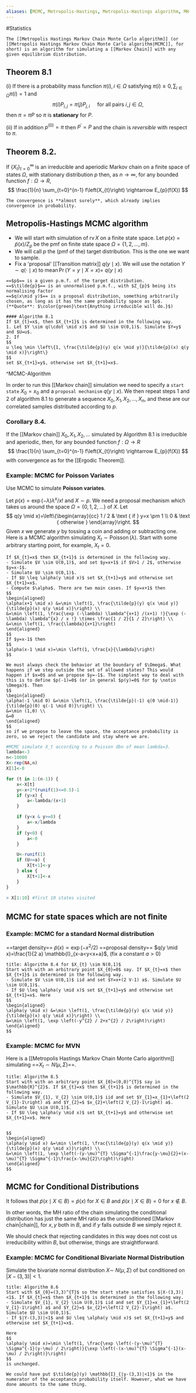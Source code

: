 ```yaml
---
aliases: [MCMC, Metropolis-Hastings, Metropolis-Hastings algorithm, MH-MCMC]
---
```

#Statistics 
```ad-remark
The [[Metropolis Hastings Markov Chain Monte Carlo algorithm]] (or [[Metropolis Hastings Markov Chain Monte Carlo algorithm|MCMC]], for short) is an algorithm for simulating a [[Markov Chain]] with any given equilibrium distribution.
```

## Theorem 8.1
(i) If there is a probability mass function $\pi(i), i \in \Omega$ satisfying $\pi(i) \geq 0, \sum_{i \in \Omega} \pi(i)=1$ and
$$
\pi(i) P_{i, j}=\pi(j) P_{j, i} \quad \text { for all pairs } i, j \in \Omega,
$$
then $\pi=\pi P$ so $\pi$ is **stationary** for $P$.

(ii) If in addition $p^{(0)}=\pi$ then $P^{\prime}=P$ and the chain is *reversible* with respect to $\pi$.

## Theorem 8.2.
If $\left\{X_{t}\right\}_{t=0}^{\infty}$ is an irreducible and aperiodic Markov chain on a finite space of states $\Omega$, with stationary distribution $p$ then, as $n \rightarrow \infty$, for any bounded function $f: \Omega \rightarrow R$,
$$
\frac{1}{n} \sum_{t=0}^{n-1} f\left(X_{t}\right) \rightarrow E_{p}(f(X))
$$
```ad-note
The convergence is **almost surely**, which already implies convergence in probability.
```
## Metropolis-Hastings MCMC algorithm
- We will start with simulation of $\operatorname{rv} X$ on a finite state space. Let $p(x)=\tilde{p}(x) / Z_{p}$ be the pmf on finite state space $\Omega=\{1,2, \ldots, m\}$.
- We will call $p$ the (pmf of the) target distribution. This is the one we want to sample.
- Fix a 'proposal' [[Transition matrix]] $q(y \mid x)$. We will use the notation $Y \sim q(\cdot \mid x)$ to $\operatorname{mean} \operatorname{Pr}(Y=y \mid X=x)=$ $q(y \mid x)$


```ad-algorithm
==$p$== is a given p.m.f. of the target distribution.
==$\tilde{p}$== is an unnormalised p.m.f., with $Z_{p}$ being its normalising factor
==$q(x\mid y)$== is a proposal distribution, something arbitrarily chosen, as long as it has the same probability space as $p$. 
(**Quote**: $\color{green}\text{Anything irreducible will do.}$)

#### Algorithm 8.1
If $X_{t}=x$, then $X_{t+1}$ is determined in the following way.
1. Let $Y \sim q(\cdot \mid x)$ and $U \sim U(0,1)$. Simulate $Y=y$ and $U=u$.
2. If
$$
u \leq \min \left\{1, \frac{\tilde{p}(y) q(x \mid y)}{\tilde{p}(x) q(y \mid x)}\right\}
$$
set $X_{t+1}=y$, otherwise set $X_{t+1}=x$.
```
^MCMC-Algorithm

In order to run this [[Markov chain]] simulation we need to specify a `start state` $X_{0}=x_{0}$ and a `proposal mechanism` $q(y \mid x)$. We then repeat steps 1 and 2 of algorithm $8.1$ to generate a sequence $X_{0}, X_{1}, X_{2}, \ldots, X_{n}$, and these are our correlated samples distributed according to $p$.
### Corollary 8.4.
If the [[Markov chain]] $X_{0}, X_{1}, X_{2}, \ldots$ simulated by Algorithm 8.1 is irreducible and aperiodic, then, for any bounded function $f: \Omega \rightarrow R$
$$
\frac{1}{n} \sum_{t=0}^{n-1} f\left(X_{t}\right) \rightarrow E_{p}(f(X))
$$
with convergence as for the [[Ergodic Theorem]].

### Example: MCMC for Poisson Variates
Use MCMC to simulate **Poisson variates**.

Let $p(x)=\exp (-\lambda) \lambda^{x} / x!$  and $X \sim p$. We need a proposal mechanism which takes us around the space $\Omega=\{0,1,2, \ldots\}$ of $X$. Let
$$
q(y \mid x)=\left\{\begin{array}{cc}
1 / 2 & \text { if } y=x \pm 1 \\
0 & \text { otherwise }
\end{array}\right.
$$
Given $x$ we generate $y$ by tossing a coin and adding or subtracting one. Here is a MCMC algorithm simulating $X_{t} \sim \operatorname{Poisson}(\lambda)$. Start with some arbitrary starting point, for example, $X_{t}=0$.

```ad-algorithm
If $X_{t}=x$ then $X_{t+1}$ is determined in the following way.
- Simulate $V \sim U(0,1)$, and set $y=x+1$ if $V>1 / 2$, otherwise $y=x-1$.
- Simulate $U \sim U(0,1)$.
- If $U \leq \alpha(y \mid x)$ set $X_{t+1}=y$ and otherwise set $X_{t+1}=x$.
- Compute $\alpha$. There are two main cases. If $y=x+1$ then
$$
\begin{aligned}
\alpha(x+1 \mid x) &=\min \left(1, \frac{\tilde{p}(y) q(x \mid y)}{\tilde{p}(x) q(y \mid x)}\right) \\
&=\min \left(1, \frac{\exp (-\lambda) \lambda^{x+1} /(x+1) !}{\exp (-\lambda) \lambda^{x} / x !} \times \frac{1 / 2}{1 / 2}\right) \\
&=\min \left(1, \frac{\lambda}{x+1}\right)
\end{aligned}
$$
If $y=x-1$ then
$$
\alpha(x-1 \mid x)=\min \left(1, \frac{x}{\lambda}\right)
$$

```

```ad-note
We must always check the behavior at the boundary of $\Omega$. What happens if we step outside the set of allowed states? This would happen if $x=0$ and we propose $y=-1$. The simplest way to deal with this is to define $p(-1)=0$ (or in general $p(y)=0$ for $y \notin \Omega)$. Then
$$
\begin{aligned}
\alpha(-1 \mid 0) &=\min \left(1, \frac{\tilde{p}(-1) q(0 \mid-1)}{\tilde{p}(0) q(-1 \mid 0)}\right) \\
&=\min (1,0) \\
&=0
\end{aligned}
$$
so if we propose to leave the space, the acceptance probability is zero, so we reject the candidate and stay where we are.
```

```R
#MCMC simulate X_t according to a Poisson dbn of mean lambda=3. 
lambda<-3
n<-10000
X<-rep(NA,n)
X[1]<-0

for (t in 1:(n-1)) {
	x<-X[t]
	y<-x+2*(runif(1)<=0.5)-1
	if (y>x) { 
		a<-lambda/(x+1) 
	}

	if (y<x & y>=0) {
		a<-x/lambda
	}
	if (y<0) {
		a<-0 
	} 

	U<-runif(1) 
	if (U<=a) {
		X[t+1]<-y 
	} else {
		X[t+1]<-x
	}
} 

> X[1:10] #first 10 states visited
```

## MCMC for state spaces which are not ﬁnite

### Example: MCMC for a standard Normal distribution

==target density==	$\tilde{p}(x) \propto \exp \left(-x^{2} / 2\right)$
==proposal density== $q(y \mid x)=\frac{1}{2 a} \mathbb{I}_{x-a<y<x+a}$, (fix a constant $a > 0$)

```ad-algorithm
title: Algorithm 8.4 for $X_{t} \sim N(0,1)$
Start with with an arbitrary point $X_{0}=0$ say. If $X_{t}=x$ then $X_{t+1}$ is determined in the following way.
- Simulate $V \sim U(0,1)$ iid and set $Y=x+(2 V-1) a$. Simulate $U \sim U(0,1)$.
- If $U \leq \alpha(y \mid x)$ set $X_{t+1}=y$ and otherwise set $X_{t+1}=x$. Here
$$
\begin{aligned}
\alpha(y \mid x) &=\min \left(1, \frac{\tilde{p}(y) q(x \mid y)}{\tilde{p}(x) q(y \mid x)}\right) \\
&=\min \left(1, \exp \left(-y^{2} / 2+x^{2} / 2\right)\right)
\end{aligned}
$$
```

### Example: MCMC for MVN
Here is a [[Metropolis Hastings Markov Chain Monte Carlo algorithm]] simulating ==$X_{t} \sim N(\mu, \Sigma)$==.

```ad-algorithm
title: Algorithm 8.5
Start with with an arbitrary point $X_{0}=(0,0)^{T}$ say in $\mathbb{R}^{2}$. If $X_{t}=x$ then $X_{t+1}$ is determined in the following way.
- Simulate $V_{1}, V_{2} \sim U(0,1)$ iid and set $Y_{1}=x_{1}+\left(2 V_{1}-1\right) a$ and $Y_{2}=$ $x_{2}+\left(2 V_{2}-1\right) a$. Simulate $U \sim U(0,1)$.
- If $U \leq \alpha(y \mid x)$ set $X_{t+1}=y$ and otherwise set $X_{t+1}=x$. Here


$$
\begin{aligned}
\alpha(y \mid x) &=\min \left(1, \frac{\tilde{p}(y) q(x \mid y)}{\tilde{p}(x) q(y \mid x)}\right) \\
&=\min \left(1, \exp \left(-(y-\mu)^{T} \Sigma^{-1}\frac{y-\mu}{2}+(x-\mu)^{T} \Sigma^{-1}\frac{x-\mu}{2}\right)\right)
\end{aligned}
$$

```

## MCMC for Conditional Distributions
It follows that $\tilde{p}(x \mid X \in B)=\tilde{p}(x)$ for $X \in B$ and $\tilde{p}(x \mid X \in B)=0$ for $x \notin B$. 

In other words, the MH ratio of the chain simulating the conditional distribution has just the same $\mathrm{MH}$ ratio as the unconditioned [[Markov chain|chain]], for $x, y$ both in $B$, and if $y$ falls outside $B$ we simply reject it. 

We should check that rejecting candidates in this way does not cost us irreducibility within $B$, but otherwise, things are straightforward.

### Example: MCMC for Conditional Bivariate Normal Distribution
Simulate the bivariate normal distribution $X \sim$ $N(\mu, \Sigma)$ of but conditioned on $|X-(3,3)|<1$.

```ad-algorithm
title: Algorithm 8.6
Start with $X_{0}=(3,3)^{T}$ so the start state satisfies $|X-(3,3)|<1$. If $X_{t}=x$ then $X_{t+1}$ is determined in the following way.
- Simulate $V_{1}, V_{2} \sim U(0,1)$ iid and set $Y_{1}=x_{1}+\left(2 V_{1}-1\right) a$ and $Y_{2}=$ $x_{2}+\left(2 V_{2}-1\right) a$. Simulate $U \sim U(0,1)$.
- If $|Y-(3,3)|<1$ and $U \leq \alpha(y \mid x)$ set $X_{t+1}=y$ and otherwise set $X_{t+1}=x$.

Here
$$
\alpha(y \mid x)=\min \left(1, \frac{\exp \left(-(y-\mu)^{T} \Sigma^{-1}(y-\mu) / 2\right)}{\exp \left(-(x-\mu)^{T} \Sigma^{-1}(x-\mu) / 2\right)}\right)
$$
is unchanged.

We could have put $\tilde{p}(y) \mathbb{I}_{|y-(3,3)|<1}$ in the numerator of the acceptance probability itself. However, what we have done amounts to the same thing.
```